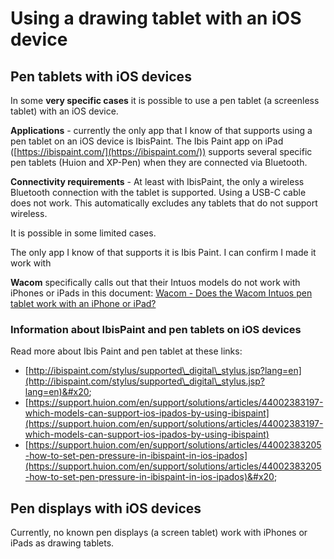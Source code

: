 # Using a drawing tablet with an iOS device

## Pen tablets with iOS devices

In some **very specific cases** it is possible to use a pen tablet (a screenless tablet) with an iOS device.

**Applications** - currently the only app that I know of that supports using a pen tablet on an iOS device is IbisPaint. The Ibis Paint app on iPad ([https://ibispaint.com/](https://ibispaint.com/)) supports several specific pen tablets (Huion and XP-Pen) when they are connected via Bluetooth.&#x20;

**Connectivity requirements** - At least with IbisPaint, the only a wireless Bluetooth connection with the  tablet is supported. Using a USB-C cable does not work. This automatically excludes any tablets that do not support wireless.

It is possible in some limited cases.

The only app I know of that supports it is Ibis Paint. I can confirm I made it work with

**Wacom** specifically calls out that their Intuos models do not work with iPhones or iPads in this document: [Wacom - Does the Wacom Intuos pen tablet work with an iPhone or iPad?](https://support.wacom.com/hc/en-us/articles/1500006331582-Does-the-Wacom-Intuos-pen-tablet-work-with-an-iPhone-or-iPad-)

### Information about IbisPaint and pen tablets on iOS devices

Read more about Ibis Paint and pen tablet at these links:

* [http://ibispaint.com/stylus/supported\_digital\_stylus.jsp?lang=en](http://ibispaint.com/stylus/supported\_digital\_stylus.jsp?lang=en)&#x20;
* [https://support.huion.com/en/support/solutions/articles/44002383197-which-models-can-support-ios-ipados-by-using-ibispaint](https://support.huion.com/en/support/solutions/articles/44002383197-which-models-can-support-ios-ipados-by-using-ibispaint) &#x20;
* [https://support.huion.com/en/support/solutions/articles/44002383205-how-to-set-pen-pressure-in-ibispaint-in-ios-ipados](https://support.huion.com/en/support/solutions/articles/44002383205-how-to-set-pen-pressure-in-ibispaint-in-ios-ipados)&#x20;

## Pen displays with iOS devices

Currently, no known pen displays (a screen tablet) work with iPhones or iPads as drawing tablets.
